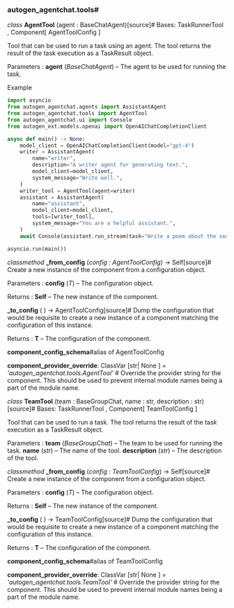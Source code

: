 ### autogen_agentchat.tools#

*class* **AgentTool** (agent : BaseChatAgent)[source]#
Bases: TaskRunnerTool , Component[ AgentToolConfig ]

Tool that can be used to run a task using an agent.
The tool returns the result of the task execution as a TaskResult object.

Parameters :
**agent** (*BaseChatAgent*) – The agent to be used for running the task.

Example
```python
import asyncio
from autogen_agentchat.agents import AssistantAgent
from autogen_agentchat.tools import AgentTool
from autogen_agentchat.ui import Console
from autogen_ext.models.openai import OpenAIChatCompletionClient

async def main() -> None:
    model_client = OpenAIChatCompletionClient(model="gpt-4")
    writer = AssistantAgent(
        name="writer",
        description="A writer agent for generating text.",
        model_client=model_client,
        system_message="Write well.",
    )
    writer_tool = AgentTool(agent=writer)
    assistant = AssistantAgent(
        name="assistant",
        model_client=model_client,
        tools=[writer_tool],
        system_message="You are a helpful assistant.",
    )
    await Console(assistant.run_stream(task="Write a poem about the sea."))

asyncio.run(main())
```

*classmethod* **_from_config** (*config : AgentToolConfig*) → Self[source]#
Create a new instance of the component from a configuration object.

Parameters :
**config** (*T*) – The configuration object.

Returns :
**Self** – The new instance of the component.

**_to_config** ( ) → AgentToolConfig[source]#
Dump the configuration that would be requisite to create a new instance of a component matching the configuration of this instance.

Returns :
**T** – The configuration of the component.

**component_config_schema**#alias of AgentToolConfig

**component_provider_override**: ClassVar [str| None ] *= 'autogen_agentchat.tools.AgentTool'* #
Override the provider string for the component. This should be used to prevent internal module names being a part of the module name.

*class* **TeamTool** (team : BaseGroupChat, name : str, description : str)[source]#
Bases: TaskRunnerTool , Component[ TeamToolConfig ]

Tool that can be used to run a task.
The tool returns the result of the task execution as a TaskResult object.

Parameters :
**team** (*BaseGroupChat*) – The team to be used for running the task.
**name** (*str*) – The name of the tool.
**description** (*str*) – The description of the tool.

*classmethod* **_from_config** (*config : TeamToolConfig*) → Self[source]#
Create a new instance of the component from a configuration object.

Parameters :
**config** (*T*) – The configuration object.

Returns :
**Self** – The new instance of the component.

**_to_config** ( ) → TeamToolConfig[source]#
Dump the configuration that would be requisite to create a new instance of a component matching the configuration of this instance.

Returns :
**T** – The configuration of the component.

**component_config_schema**#alias of TeamToolConfig

**component_provider_override**: ClassVar [str| None ] *= 'autogen_agentchat.tools.TeamTool'* #
Override the provider string for the component. This should be used to prevent internal module names being a part of the module name.